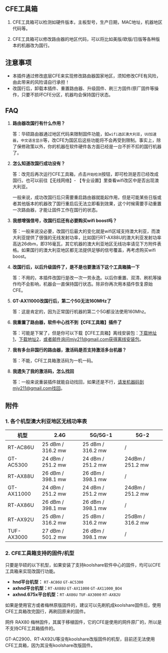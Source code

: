 ## CFE工具箱

1. CFE工具箱可以检测如硬件版本，主板型号，生产日期，MAC地址，机器地区代码等。

2. CFE工具箱可以修改路由器的地区代码，可以将比如美版/欧版/日版等各种版本的机器改为国行。

## 注意事项

- 本插件通过修改底层CFE来实现修改路由器国家地区，须知修改CFE有风险，由此带来的风险请自行承担！
- 改国行后，卸载本插件、重置路由器、升级固件、刷三方固件/原厂固件等操作，只要不损坏CFE分区，机器均会保持国行状态。

## FAQ

1. **路由器改国行有什么作用？**

   答：华硕路由器通过地区代码来限制固件功能，如`wifi选区澳大利亚`，`UU加速器`，`中文语言显示`等，改CFE为国区后这些功能将不会再受到限制。事实上，除了保修政策以外，你的机器在软件硬件各方面已经是一台不折不扣的国行机器了。
   
2. **怎么知道改国行成功没有？**

   答：改完后再次运行CFE工具箱，点击`开始检测`按钮，即可检测是否已经改成国行。也可以前往【无线网络】- 【专业设置】里查看wifi改区中是否出现澳大利亚。

   一般来说，成功改国行后只需要重启路由器就能起作用，但是可能某些日版或者其他版本的机器改了国行重启后无法立即看到效果，这个时候需要手动重置一次路由器，才能让固件工作在国行的状态。

3. **我想增强信号，改国行后还有必要购买wifi boost吗？**

   答：一般来说没必要，改国行后最大的变化就是wifi区域支持澳大利亚，而澳大利亚提供了很强的无线发射功率，比如国行RT-AX88U的澳大利亚发射功率高达26dbm，即316毫瓦，其它机器的澳大利亚地区无线功率请见下方附件表格。如果国行的澳大利亚地区都无法提供足够的信号覆盖，再考虑购买wifi boost。

4. **改国行后，以后升级固件了，是不是也要激活下这个工具箱搞一下**

   答：不用的，本插件改国行是改一次一劳永逸。以后你重置、双清、刷机等操作均不会影响，机器会一直保持国行状态。除非你再次用本插件恢复原始CFE。

5. **GT-AX11000改国行后，第二个5G无法160MHz了**

   答：这是肯定的，因为正常国行机器的第二个5G都没法使用160Mhz。

6. **我重置了路由器，软件中心找不到【CFE工具箱】插件了**

    答：可能是下架了，但是你可以下载【CFE工具箱】离线安装包：[下载地址1](https://rogsoft.ddnsto.com/cfetool/cfetool.tar.gz)，[下载地址2](https://github.com/koolshare/rogsoft/blob/master/cfetool/cfetool.tar.gz)，或者邮件询问mjy211@gmail.com获得离线安装包。

7. **我有多台非国行的路由器，激活码是否支持激活多台机器？**

    答：不能，CFE工具箱激活码为一机一码。

8. **我遗失了我的激活码，怎么找回**

    答：一般来说重装插件就能自动找回，如果还是不行，请发机器码到mjy211@gmail.com找回。

## 附件

### 1. 各个机型澳大利亚地区无线功率表

| 机型       | 2.4G              | 5G/5G-1           | 5G-2             |
| ---------- | ----------------- | ----------------- | ---------------- |
| RT-AC86U   | 25 dBm / 316.2 mw | 25 dBm / 316.2 mw | /                |
| GT-AC5300  | 24 dBm / 251.2 mw | 24 dBm / 251.2 mw | 24dBm / 251.2 mw |
| RT-AX88U   | 26 dBm / 398.1 mw | 26 dBm / 398.1 mw | /                |
| GT-AX11000 | 24 dBm / 251.2 mw | 24 dBm / 251.2 mw | 24dBm / 251.2 mw |
| RT-AX86U   | 26 dBm / 398.1 mw | 26 dBm / 398.1 mw | /                |
| RT-AX92U   | 25 dBm / 316.2 mw | 25 dBm / 316.2 mw | 25dBm / 316.2 mw |
| TUF-AX3000 | 27 dBm / 501.2 mw | 26 dBm / 398.1 mw | /                |

### 2. CFE工具箱支持的固件/机型

只要是华硕的以下机型，如果安装了支持koolshare软件中心的固件，均可以CFE工具箱来实现改国行功能。

- **hnd平台机型：** `RT-AC86U`  `GT-AC5300`
- **axhnd平台机型：**`RT-AX88U`  `GT-AX11000` `GT-AX11000_BO4`
- **axhnd.675x平台机型：**`RT-AX86U` `TUF-AX3000`  `RT-AX82U`

如果是使用官方或者梅林原版固件的，建议可以先刷机成koolshare固件后，使用CFE工具箱改完国行，再刷回原来的固件。

网件 RAX80 梅林固件，其属于移植固件，它的CFE是使用的网件原厂的，所以是不支持CFE工具箱插件的。

GT-AC2900、RT-AX92U等没有koolshare改版固件的机型，目前还无法使用CFE工具箱，因为其没有koolshare改版固件。

